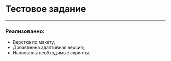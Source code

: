 # Тестовое задание
***
### Реализованно:
* Верстка по макету;
* Добавленна адаптивная версия;
* Написанны необходимые скрипты.